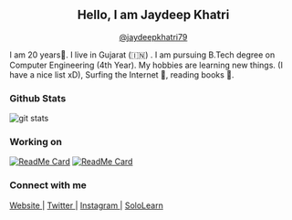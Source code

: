 

<!--
**jaydeepkhatri/jaydeepkhatri** is a ✨ _special_ ✨ repository because its `README.md` (this file) appears on your GitHub profile.

Here are some ideas to get you started:

- 🔭 I’m currently working on ...
- 🌱 I’m currently learning ...
- 👯 I’m looking to collaborate on ...
- 🤔 I’m looking for help with ...
- 💬 Ask me about ...
- 📫 How to reach me: ...
- 😄 Pronouns: ...
- ⚡ Fun fact: ...
-->



<h2 align="center"> Hello, I am Jaydeep Khatri </h2>
<p align="center"><a href="https://www.twitter.com/jaydeepkhatri79">@jaydeepkhatri79</a></p>

I am 20 years👨. I live in Gujarat (🇮🇳) . I am pursuing B.Tech degree on Computer Engineering (4th Year). My hobbies are learning new things. (I have a nice list xD), Surfing the Internet 🤭, reading books 🌈.

### Github Stats
<img src="https://github-readme-stats.vercel.app/api/?username=jaydeepkhatri&show_icons=true" alt="git stats">

### Working on
[![ReadMe Card](https://github-readme-stats.vercel.app/api/pin/?username=jaydeepkhatri&repo=PewNews)](https://github.com/jaydeepkhatri/PewNews)
[![ReadMe Card](https://github-readme-stats.vercel.app/api/pin/?username=jaydeepkhatri&repo=Vartalap)](https://github.com/jaydeepkhatri/Vartalap)


### Connect with me 
<a href="https://jaydeepkhatri.me" target="_blank"> Website </a> | <a href="https://www.twitter.com/jaydeepkhatri79"> Twitter </a> | <a href="https://www.instagram.com/jaydeepkhatri79"> Instagram </a> | <a href="https://www.sololearn.com/Profile/487380"> SoloLearn </a>
